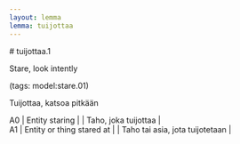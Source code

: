 ```yaml
---
layout: lemma
lemma: tuijottaa
---
```


<div class="sense">
# <span class="sensename">tuijottaa.1</span>

<span class="description">Stare, look intently</span>

(tags: model:stare.01)

<span class="description">Tuijottaa, katsoa pitkään</span>

A0 | Entity staring |   | Taho, joka tuijottaa |  
A1 | Entity or thing stared at |   | Taho tai asia, jota tuijotetaan |  

</div>

